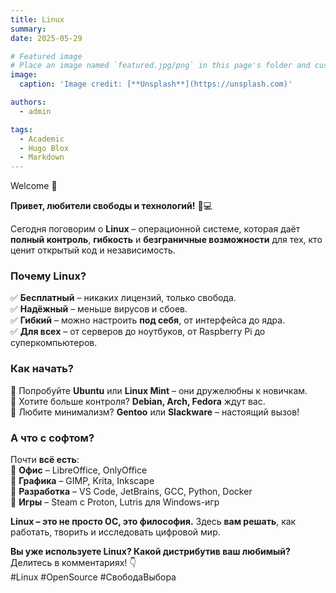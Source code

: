 ```yaml
---
title: Linux
summary: 
date: 2025-05-29

# Featured image
# Place an image named `featured.jpg/png` in this page's folder and customize its options here.
image:
  caption: 'Image credit: [**Unsplash**](https://unsplash.com)'

authors:
  - admin

tags:
  - Academic
  - Hugo Blox
  - Markdown
---
```


Welcome 👋

**Привет, любители свободы и технологий!** 🐧💻  
 
Сегодня поговорим о **Linux** – операционной системе, которая даёт **полный контроль**, **гибкость** и **безграничные возможности** для тех, кто ценит открытый код и независимость.  
 
### **Почему Linux?**  
✅ **Бесплатный** – никаких лицензий, только свобода.  
✅ **Надёжный** – меньше вирусов и сбоев.  
✅ **Гибкий** – можно настроить **под себя**, от интерфейса до ядра.  
✅ **Для всех** – от серверов до ноутбуков, от Raspberry Pi до суперкомпьютеров.  
 
### **Как начать?**  
🔹 Попробуйте **Ubuntu** или **Linux Mint** – они дружелюбны к новичкам.  
🔹 Хотите больше контроля? **Debian, Arch, Fedora** ждут вас.  
🔹 Любите минимализм? **Gentoo** или **Slackware** – настоящий вызов!  
 
### **А что с софтом?**  
Почти **всё есть**:  
📌 **Офис** – LibreOffice, OnlyOffice  
📌 **Графика** – GIMP, Krita, Inkscape  
📌 **Разработка** – VS Code, JetBrains, GCC, Python, Docker  
📌 **Игры** – Steam с Proton, Lutris для Windows-игр  
 
**Linux – это не просто ОС, это философия.** Здесь **вам решать**, как работать, творить и исследовать цифровой мир.  
 
**Вы уже используете Linux? Какой дистрибутив ваш любимый?** Делитесь в комментариях! 👇  
#Linux #OpenSource #СвободаВыбора
